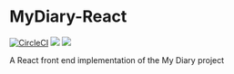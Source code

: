 # MyDiary-React

[![CircleCI](https://circleci.com/gh/Phunmbi/MyDiary-React.svg?style=svg)](https://circleci.com/gh/Phunmbi/MyDiary-React)  <a href="https://codeclimate.com/github/Phunmbi/MyDiary-React/maintainability"><img src="https://api.codeclimate.com/v1/badges/50fb0dafc3979238799a/maintainability" /></a>  <a href="https://codeclimate.com/github/Phunmbi/MyDiary-React/test_coverage"><img src="https://api.codeclimate.com/v1/badges/50fb0dafc3979238799a/test_coverage" /></a>

A React front end implementation of the My Diary project
